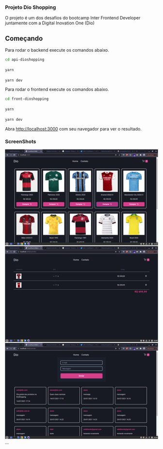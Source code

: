 ### Projeto Dio Shopping

O projeto é um dos desafios do bootcamp Inter Frontend Developer juntamente com a Digital Inovation One (Dio)

## Começando

Para rodar o backend execute os comandos abaixo.

```bash
cd api-dioshopping

yarn

yarn dev

```

Para rodar o frontend execute os comandos abaixo.

```bash
cd front-dioshopping

yarn

yarn dev

```

Abra [http://localhost:3000](http://localhost:3000) com seu navegador para ver o resultado.

### ScreenShots

![Home](./docs/dioShoppingHome.png)
![Contato](./docs/dioShoppingCart.png)
![Carrinho](./docs/dioShoppingContact.png)
...
